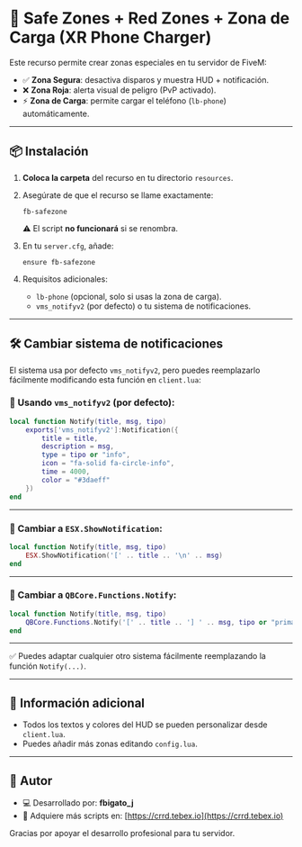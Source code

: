 # 🔐 Safe Zones + Red Zones + Zona de Carga (XR Phone Charger)

Este recurso permite crear zonas especiales en tu servidor de FiveM:

- ✅ **Zona Segura**: desactiva disparos y muestra HUD + notificación.
- ❌ **Zona Roja**: alerta visual de peligro (PvP activado).
- ⚡ **Zona de Carga**: permite cargar el teléfono (`lb-phone`) automáticamente.

---

## 📦 Instalación

1. **Coloca la carpeta** del recurso en tu directorio `resources`.

2. Asegúrate de que el recurso se llame exactamente:
   ```
   fb-safezone
   ```
   ⚠️ El script **no funcionará** si se renombra.

3. En tu `server.cfg`, añade:
   ```
   ensure fb-safezone
   ```

4. Requisitos adicionales:
   - `lb-phone` (opcional, solo si usas la zona de carga).
   - `vms_notifyv2` (por defecto) o tu sistema de notificaciones.

---

## 🛠️ Cambiar sistema de notificaciones

El sistema usa por defecto `vms_notifyv2`, pero puedes reemplazarlo fácilmente modificando esta función en `client.lua`:

### 🔁 Usando `vms_notifyv2` (por defecto):
```lua
local function Notify(title, msg, tipo)
    exports['vms_notifyv2']:Notification({
        title = title,
        description = msg,
        type = tipo or "info",
        icon = "fa-solid fa-circle-info",
        time = 4000,
        color = "#3daeff"
    })
end
```

---

### 🔁 Cambiar a `ESX.ShowNotification`:
```lua
local function Notify(title, msg, tipo)
    ESX.ShowNotification('[' .. title .. '\n' .. msg)
end
```

---

### 🔁 Cambiar a `QBCore.Functions.Notify`:
```lua
local function Notify(title, msg, tipo)
    QBCore.Functions.Notify('[' .. title .. '] ' .. msg, tipo or "primary")
end
```

---

✅ Puedes adaptar cualquier otro sistema fácilmente reemplazando la función `Notify(...)`.

---

## 🧠 Información adicional

- Todos los textos y colores del HUD se pueden personalizar desde `client.lua`.
- Puedes añadir más zonas editando `config.lua`.

---

## 👤 Autor

- 💻 Desarrollado por: **fbigato_j**
- 🛒 Adquiere más scripts en: [https://crrd.tebex.io](https://crrd.tebex.io)

Gracias por apoyar el desarrollo profesional para tu servidor.